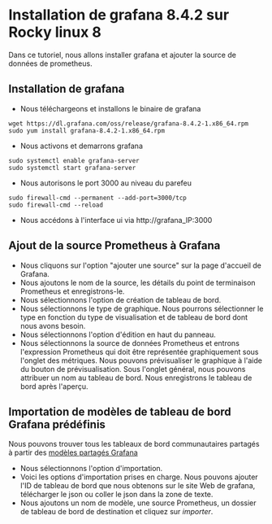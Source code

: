 # Installation de grafana 8.4.2 sur Rocky linux 8
Dans ce tutoriel, nous allons installer grafana et ajouter la source de données de prometheus.

## Installation de grafana
- Nous téléchargeons et installons le binaire de grafana
```
wget https://dl.grafana.com/oss/release/grafana-8.4.2-1.x86_64.rpm
sudo yum install grafana-8.4.2-1.x86_64.rpm
```

- Nous activons et demarrons grafana
```
sudo systemctl enable grafana-server
sudo systemctl start grafana-server
```

- Nous autorisons le port 3000 au niveau du parefeu
```
sudo firewall-cmd --permanent --add-port=3000/tcp
sudo firewall-cmd --reload
```

- Nous accédons à l'interface ui via http://grafana_IP:3000

## Ajout de la source Prometheus à Grafana
- Nous cliquons sur l'option "ajouter une source" sur la page d'accueil de Grafana.
- Nous ajoutons le nom de la source, les détails du point de terminaison Prometheus et enregistrons-le.
- Nous sélectionnons l'option de création de tableau de bord.
- Nous sélectionnons le type de graphique. Nous pourrons sélectionner le type en fonction du type de visualisation et de tableau de bord dont nous avons besoin.
- Nous sélectionnons l'option d'édition en haut du panneau.
- Nous sélectionnons la source de données Prometheus et entrons l'expression Prometheus qui doit être représentée graphiquement sous l'onglet des métriques. Nous pouvons prévisualiser le graphique à l'aide du bouton de prévisualisation. Sous l'onglet général, nous pouvons attribuer un nom au tableau de bord. Nous enregistrons le tableau de bord après l'aperçu.

## Importation de modèles de tableau de bord Grafana prédéfinis
Nous pouvons trouver tous les tableaux de bord communautaires partagés à partir des [modèles partagés Grafana](https://grafana.com/dashboards?dataSource=prometheus)

- Nous sélectionnons l'option d'importation.
- Voici les options d'importation prises en charge. Nous pouvons ajouter l'ID de tableau de bord que nous obtenons sur le site Web de grafana, télécharger le json ou coller le json dans la zone de texte.
- Nous ajoutons un nom de modèle, une source Prometheus, un dossier de tableau de bord de destination et cliquez sur *importer*.